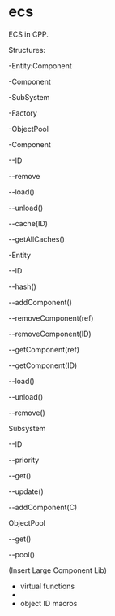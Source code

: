 ecs
===

ECS in CPP.

Structures:

-Entity:Component

-Component

-SubSystem

-Factory

-ObjectPool

-Component

--ID

--remove

--load()

--unload()

--cache(ID)

--getAllCaches()

-Entity

--ID

--hash()

--addComponent()

--removeComponent(ref)

--removeComponent(ID)

--getComponent(ref)

--getComponent(ID)

--load()

--unload()

--remove()

Subsystem

--ID

--priority

--get()

--update()

--addComponent(C)


ObjectPool

--get()

--pool()

(Insert Large Component Lib)

* virtual functions
* 
* object ID macros
